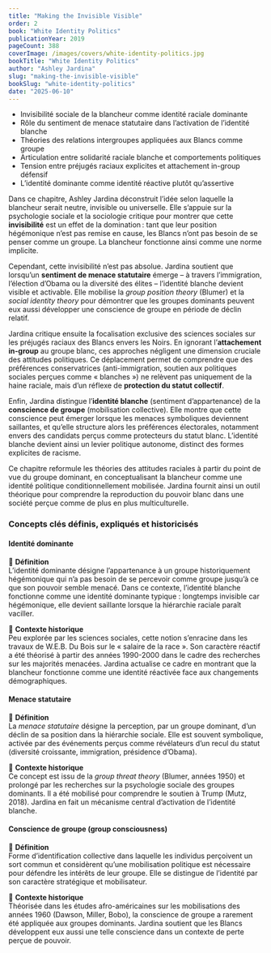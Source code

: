 ```yaml
---
title: "Making the Invisible Visible"
order: 2
book: "White Identity Politics"
publicationYear: 2019
pageCount: 388
coverImage: /images/covers/white-identity-politics.jpg
bookTitle: "White Identity Politics"
author: "Ashley Jardina"
slug: "making-the-invisible-visible"
bookSlug: "white-identity-politics"
date: "2025-06-10"
---
```


<!--themes:start-->

- Invisibilité sociale de la blancheur comme identité raciale dominante
- Rôle du sentiment de menace statutaire dans l’activation de l’identité blanche
- Théories des relations intergroupes appliquées aux Blancs comme groupe
- Articulation entre solidarité raciale blanche et comportements politiques
- Tension entre préjugés raciaux explicites et attachement in-group défensif
- L’identité dominante comme identité réactive plutôt qu’assertive
<!--themes:end-->

<!--summary:start-->

Dans ce chapitre, Ashley Jardina déconstruit l’idée selon laquelle la blancheur serait neutre, invisible ou universelle. Elle s’appuie sur la psychologie sociale et la sociologie critique pour montrer que cette **invisibilité** est un effet de la domination : tant que leur position hégémonique n’est pas remise en cause, les Blancs n’ont pas besoin de se penser comme un groupe. La blancheur fonctionne ainsi comme une norme implicite.

Cependant, cette invisibilité n’est pas absolue. Jardina soutient que lorsqu’un **sentiment de menace statutaire** émerge – à travers l’immigration, l’élection d’Obama ou la diversité des élites – l’identité blanche devient visible et activable. Elle mobilise la *group position theory* (Blumer) et la *social identity theory* pour démontrer que les groupes dominants peuvent eux aussi développer une conscience de groupe en période de déclin relatif.

Jardina critique ensuite la focalisation exclusive des sciences sociales sur les préjugés raciaux des Blancs envers les Noirs. En ignorant l’**attachement in-group** au groupe blanc, ces approches négligent une dimension cruciale des attitudes politiques. Ce déplacement permet de comprendre que des préférences conservatrices (anti-immigration, soutien aux politiques sociales perçues comme « blanches ») ne relèvent pas uniquement de la haine raciale, mais d’un réflexe de **protection du statut collectif**.

Enfin, Jardina distingue l’**identité blanche** (sentiment d’appartenance) de la **conscience de groupe** (mobilisation collective). Elle montre que cette conscience peut émerger lorsque les menaces symboliques deviennent saillantes, et qu’elle structure alors les préférences électorales, notamment envers des candidats perçus comme protecteurs du statut blanc. L’identité blanche devient ainsi un levier politique autonome, distinct des formes explicites de racisme.

Ce chapitre reformule les théories des attitudes raciales à partir du point de vue du groupe dominant, en conceptualisant la blancheur comme une identité politique conditionnellement mobilisée. Jardina fournit ainsi un outil théorique pour comprendre la reproduction du pouvoir blanc dans une société perçue comme de plus en plus multiculturelle.
<!--summary:end-->

<!--concepts:start-->

### Concepts clés définis, expliqués et historicisés

#### **Identité dominante**

🔹 **Définition**  
L’identité dominante désigne l’appartenance à un groupe historiquement hégémonique qui n’a pas besoin de se percevoir comme groupe jusqu’à ce que son pouvoir semble menacé. Dans ce contexte, l’identité blanche fonctionne comme une identité dominante typique : longtemps invisible car hégémonique, elle devient saillante lorsque la hiérarchie raciale paraît vaciller.

🔹 **Contexte historique**  
Peu explorée par les sciences sociales, cette notion s’enracine dans les travaux de W.E.B. Du Bois sur le « salaire de la race ». Son caractère réactif a été théorisé à partir des années 1990-2000 dans le cadre des recherches sur les majorités menacées. Jardina actualise ce cadre en montrant que la blancheur fonctionne comme une identité réactivée face aux changements démographiques.

#### **Menace statutaire**

🔹 **Définition**  
La *menace statutaire* désigne la perception, par un groupe dominant, d’un déclin de sa position dans la hiérarchie sociale. Elle est souvent symbolique, activée par des événements perçus comme révélateurs d’un recul du statut (diversité croissante, immigration, présidence d’Obama).

🔹 **Contexte historique**  
Ce concept est issu de la *group threat theory* (Blumer, années 1950) et prolongé par les recherches sur la psychologie sociale des groupes dominants. Il a été mobilisé pour comprendre le soutien à Trump (Mutz, 2018). Jardina en fait un mécanisme central d’activation de l’identité blanche.

#### **Conscience de groupe (group consciousness)**

🔹 **Définition**  
Forme d’identification collective dans laquelle les individus perçoivent un sort commun et considèrent qu’une mobilisation politique est nécessaire pour défendre les intérêts de leur groupe. Elle se distingue de l’identité par son caractère stratégique et mobilisateur.

🔹 **Contexte historique**  
Théorisée dans les études afro-américaines sur les mobilisations des années 1960 (Dawson, Miller, Bobo), la conscience de groupe a rarement été appliquée aux groupes dominants. Jardina soutient que les Blancs développent eux aussi une telle conscience dans un contexte de perte perçue de pouvoir.

<!--concepts:end-->
